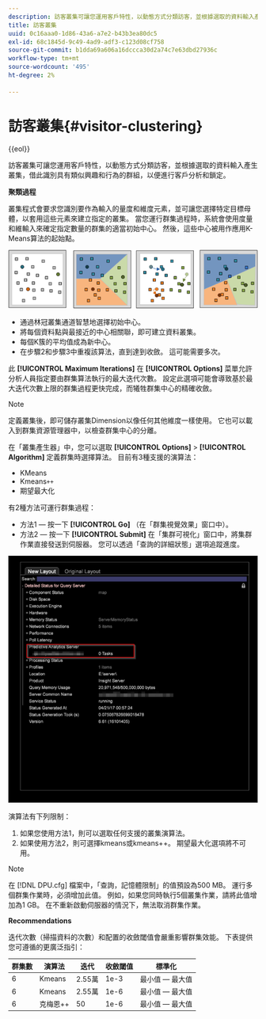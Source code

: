 ```yaml
---
description: 訪客叢集可讓您運用客戶特性，以動態方式分類訪客，並根據選取的資料輸入產生叢集，借此識別具有類似興趣和行為的群組，以便進行客戶分析和鎖定。
title: 訪客叢集
uuid: 0c16aaa0-1d86-43a6-a7e2-b43b3ea80dc5
exl-id: 68c1845d-9c49-4ad9-adf3-c123d08cf758
source-git-commit: b1dda69a606a16dccca30d2a74c7e63dbd27936c
workflow-type: tm+mt
source-wordcount: '495'
ht-degree: 2%

---
```


# 訪客叢集{#visitor-clustering}

{{eol}}

訪客叢集可讓您運用客戶特性，以動態方式分類訪客，並根據選取的資料輸入產生叢集，借此識別具有類似興趣和行為的群組，以便進行客戶分析和鎖定。

**聚類過程**

叢集程式會要求您識別要作為輸入的量度和維度元素，並可讓您選擇特定目標母體，以套用這些元素來建立指定的叢集。 當您運行群集過程時，系統會使用度量和維輸入來確定指定數量的群集的適當初始中心。 然後，這些中心被用作應用K-Means算法的起始點。

![](assets/K_algorithm.png)

* 通過林冠叢集通道智慧地選擇初始中心。
* 將每個資料點與最接近的中心相關聯，即可建立資料叢集。
* 每個K簇的平均值成為新中心。
* 在步驟2和步驟3中重複該算法，直到達到收斂。 這可能需要多次。

此 **[!UICONTROL Maximum Iterations]** 在 **[!UICONTROL Options]** 菜單允許分析人員指定要由群集算法執行的最大迭代次數。 設定此選項可能會導致基於最大迭代次數上限的群集過程更快完成，而犧牲群集中心的精確收斂。

>[!NOTE]
>
>定義叢集後，即可儲存叢集Dimension以像任何其他維度一樣使用。 它也可以載入到群集資源管理器中，以檢查群集中心的分離。

在「叢集產生器」中，您可以選取 **[!UICONTROL Options]** > **[!UICONTROL Algorithm]** 定義群集時選擇算法。 目前有3種支援的演算法：

* KMeans
* Kmeans`++`
* 期望最大化

有2種方法可運行群集過程：

* 方法1 — 按一下 **[!UICONTROL Go]** （在「群集視覺效果」窗口中）。
* 方法2 — 按一下 **[!UICONTROL Submit]** 在「集群可視化」窗口中，將集群作業直接發送到伺服器。 您可以透過「查詢的詳細狀態」選項追蹤進度。

![](assets/dwb_visitorclustering.png)

演算法有下列限制：

1. 如果您使用方法1，則可以選取任何支援的叢集演算法。
1. 如果使用方法2，則可選擇kmeans或kmeans++。 期望最大化選項將不可用。

>[!NOTE]
>
>在 [!DNL DPU.cfg] 檔案中，「查詢，記憶體限制」的值預設為500 MB。 運行多個群集作業時，必須增加此值。 例如，如果您同時執行5個叢集作業，請將此值增加為1 GB。 在不重新啟動伺服器的情況下，無法取消群集作業。

**Recommendations**

迭代次數（掃描資料的次數）和配置的收斂閾值會嚴重影響群集效能。 下表提供您可遵循的更廣泛指引：

| 群集數 | 演算法 | 迭代 | 收斂閾值 | 標準化 |
|---|---|---|---|---|
| 6 | Kmeans | 2.55萬 | 1e-3 | 最小值 — 最大值 |
| 6 | Kmeans | 2.55萬 | 1e-6 | 最小值 — 最大值 |
| 6 | 克梅恩++ | 50 | 1e-6 | 最小值 — 最大值 |
